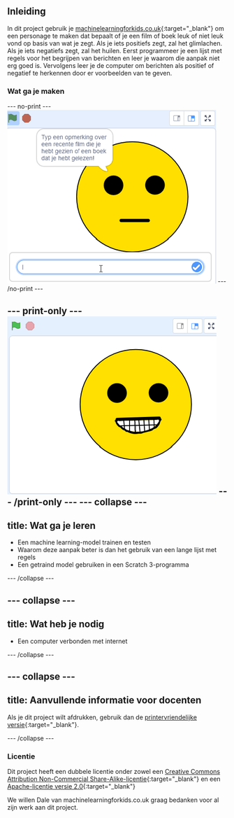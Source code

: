 ## Inleiding

In dit project gebruik je [machinelearningforkids.co.uk](machinelearningforkids.co.uk){:target="_blank"} om een personage te maken dat bepaalt of je een film of boek leuk of niet leuk vond op basis van wat je zegt. Als je iets positiefs zegt, zal het glimlachen. Als je iets negatiefs zegt, zal het huilen. Eerst programmeer je een lijst met regels voor het begrijpen van berichten en leer je waarom die aanpak niet erg goed is. Vervolgens leer je de computer om berichten als positief of negatief te herkennen door er voorbeelden van te geven.

### Wat ga je maken
--- no-print --- ![Complete project](images/did-you-like-it.gif) --- /no-print ---

--- print-only --- ![Complete project](images/output-happy.png) --- /print-only --- --- collapse ---
---
title: Wat ga je leren
---

+ Een machine learning-model trainen en testen
+ Waarom deze aanpak beter is dan het gebruik van een lange lijst met regels
+ Een getraind model gebruiken in een Scratch 3-programma

--- /collapse ---

--- collapse ---
---
title: Wat heb je nodig
---

+ Een computer verbonden met internet

--- /collapse ---

--- collapse ---
---
title: Aanvullende informatie voor docenten
---

Als je dit project wilt afdrukken, gebruik dan de [printervriendelijke versie](https://projects.raspberrypi.org/nl-NL/projects/did-you-like-it/print){:target="_blank"}.

--- /collapse ---

### Licentie

Dit project heeft een dubbele licentie onder zowel een [Creative Commons Attribution Non-Commercial Share-Alike-licentie](http://creativecommons.org/licenses/by-nc-sa/4.0/){:target="_blank"} en een [Apache-licentie versie 2.0](http://www.apache.org/licenses/LICENSE-2.0){:target="_blank"}

We willen Dale van machinelearningforkids.co.uk graag bedanken voor al zijn werk aan dit project.